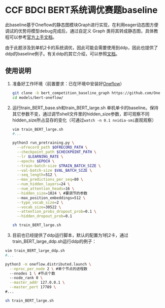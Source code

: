 # CCF BDCI BERT系统调优赛题baseline

此baseline基于Oneflow的静态图模块Graph进行实现，在利用eager动态图方便调试的优势将模型debug完成后，通过自定义 Graph 类将其转成静态图，具体教程可以参考[官方上手文档](https://docs.oneflow.org/v0.5.0/basics/08_nn_graph.html)。

由于此题涉及到单机2卡的系统调优，因此可能会需要使用到ddp，因此也提供了ddp的baseline例子。有关ddp的其它介绍，可以参照[文档](https://docs.oneflow.org/v0.5.0/parallelism/05_ddp.html)。

## 使用说明

1. 准备好工作环境（前置要求：已在环境中安装好[Oneflow](https://github.com/Oneflow-Inc/oneflow)）
    
    ```bash
    git clone -b bert_competition_baseline_graph https://github.com/Oneflow-Inc/models
    cd models/bert-oneflow/
    ```
    
2. 运行train_BERT_base.sh和train_BERT_large.sh 单机单卡的baseline。保持其它参数不变，通过调节shell文件里的hidden_size参数，即可观察不同hidden_size所占显存的变化（可通过`watch -n 0.1 nvidia-smi`直观观察）
    
    ```bash
    vim train_BERT_large.sh
    #...
    
    python3 run_pretraining.py \
      --ofrecord_path $OFRECORD_PATH \
      --checkpoint_path $CHECKPOINT_PATH \
      --lr $LEARNING_RATE \
      --epochs $EPOCH \
      --train-batch-size $TRAIN_BATCH_SIZE \
      --val-batch-size $VAL_BATCH_SIZE \
      --seq_length=512 \
      --max_predictions_per_seq=80 \
      --num_hidden_layers=24 \
      --num_attention_heads=16 \
      --hidden_size=1024 \ #要调节的参数
      --max_position_embeddings=512 \
      --type_vocab_size=2 \
      --vocab_size=30522 \
      --attention_probs_dropout_prob=0.1 \
      --hidden_dropout_prob=0.1
    
    sh train_BERT_large.sh
    ```
    
3. 目前也已经提供了ddp运行脚本，默认的配置为1机2卡，通过train_BERT_large_ddp.sh运行ddp的例子：

```bash
vim train_BERT_large_ddp.sh
#...

python3 -m oneflow.distributed.launch \
  --nproc_per_node 2 \ #单个节点的进程数
  --nnodes 1 \ #节点个数
  --node_rank 0 \
  --master_addr 127.0.0.1 \
  --master_port 17789 \
#...

sh train_BERT_large.sh
```
